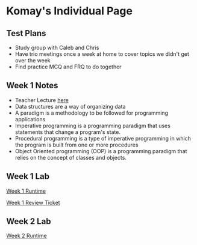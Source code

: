 # Komay's Individual Page
## Test Plans
- Study group with Caleb and Chris
- Have trio meetings once a week at home to cover topics we didn't get over the week
- Find practice MCQ and FRQ to do together

## Week 1 Notes
- Teacher Lecture [here](https://github.com/nighthawkcoders/nighthawk_csa/wiki/Tri-3:-Tech-Talk-0---Data-Structures)
- Data structures are a way of organizing data 
- A paradigm is a methodology to be followed for programming applications 
- Imperative programming is a programming paradigm that uses statements that change a program's state.
- Procedural programming is a type of imperative programming in which the program is built from one or more procedures
- Object Oriented programming (OOP) is a programming paradigm that relies on the concept of classes and objects.

## Week 1 Lab

[Week 1 Runtime](https://replit.com/@piptea/pagesjava?embed=true)

[Week 1 Review Ticket](https://github.com/zenxha/komay-tri3/issues/1)

## Week 2 Lab

[Week 2 Runtime](https://www.youtube.com/watch?v=dQw4w9WgXcQ)

